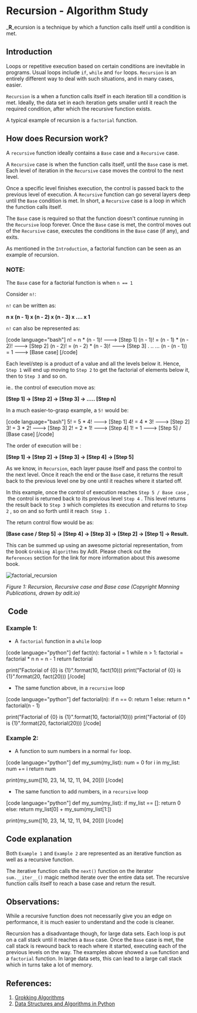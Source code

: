# Recursion - Algorithm Study


_**R**_ecursion is a technique by which a function calls itself until a condition is met.

## Introduction

Loops or repetitive execution based on certain conditions are inevitable in programs. Usual loops include `if`, `while` and `for` loops. `Recursion` is an entirely different way to deal with such situations, and in many cases, easier.

`Recursion` is a when a function calls itself in each iteration till a condition is met. Ideally, the data set in each iteration gets smaller until it reach the required condition, after which the recursive function exists.

A typical example of recursion is a `factorial` function.

## How does Recursion work?

A `recursive` function ideally contains a `Base` case and a `Recursive` case.

A `Recursive` case is when the function calls itself, until the `Base` case is met. Each level of iteration in the `Recursive` case moves the control to the next level.

Once a specific level finishes execution, the control is passed back to the previous level of execution. A `Recursive` function can go several layers deep until the `Base` condition is met. In short, a `Recursive` case is a loop in which the function calls itself.

The `Base` case is required so that the function doesn't continue running in the `Recursive` loop forever. Once the `Base` case is met, the control moves out of the `Recursive` case, executes the conditions in the `Base` case (if any), and exits.

As mentioned in the `Introduction`, a factorial function can be seen as an example of recursion.

### NOTE:

The `Base` case for a factorial function is when `n == 1`

Consider `n!`:

`n!` can be written as:

**n x (n - 1) x (n - 2) x (n - 3) x .... x 1**

`n!` can also be represented as:

\[code language="bash"\] n! = n \* (n - 1)! ---> \[Step 1\] (n - 1)! = (n - 1) \* (n - 2)! ---> \[Step 2\] (n - 2)! = (n - 2) \* (n - 3)! ---> \[Step 3\] . .. ... (n - (n - 1)) = 1 ---> \[Base case\] \[/code\]

Each level/step is a product of a value and all the levels below it. Hence, `Step 1` will end up moving to `Step 2` to get the factorial of elements below it, then to `Step 3` and so on.

ie.. the control of execution move as:

**\[Step 1\] -> \[Step 2\] -> \[Step 3\] -> ..... \[Step n\]**

In a much easier-to-grasp example, a `5!` would be:

\[code language="bash"\] 5! = 5 \* 4! ---> \[Step 1\] 4! = 4 \* 3! ---> \[Step 2\] 3! = 3 \* 2! ---> \[Step 3\] 2! = 2 \* 1! ---> \[Step 4\] 1! = 1 ---> \[Step 5\] / \[Base case\] \[/code\]

The order of execution will be :

**\[Step 1\] -> \[Step 2\] -> \[Step 3\] -> \[Step 4\] -> \[Step 5\]**

As we know, in `Recursion`, each layer pause itself and pass the control to the next level. Once it reach the end or the `Base` case, it returns the result back to the previous level one by one until it reaches where it started off.

In this example, once the control of execution reaches `Step 5 / Base case` ,  the control is returned back to its previous level `Step 4` . This level returns the result back to `Step 3` which completes its execution and returns to `Step 2` , so on and so forth until it reach  `Step 1` .

The return control flow would be as:

**\[Base case / Step 5\] -> \[Step 4\] -> \[Step 3\] -> \[Step 2\] -> \[Step 1\] -> Result.**

This can be summed up using an awesome pictorial representation, from the book `Grokking Algorithms` by Adit. Please check out the `References` section for the link for more information about this awesome book.

![factorial_recursion](images/factorial_recursion.png)

_Figure 1: Recursion, Recursive case and Base case (Copyright Manning Publications, drawn by adit.io)_

##  Code

### Example 1:

- A `factorial` function in a `while` loop

\[code language="python"\] def fact(n): factorial = 1 while n > 1: factorial = factorial \* n n = n - 1 return factorial

print("Factorial of {0} is {1}".format(10, fact(10))) print("Factorial of {0} is {1}".format(20, fact(20))) \[/code\]

- The same function above, in a `recursive` loop

\[code language="python"\] def factorial(n): if n == 0: return 1 else: return n \* factorial(n - 1)

print("Factorial of {0} is {1}".format(10, factorial(10))) print("Factorial of {0} is {1}".format(20, factorial(20))) \[/code\]

### Example 2:

- A function to sum numbers in a normal `for` loop.

\[code language="python"\] def my\_sum(my\_list): num = 0 for i in my\_list: num += i return num

print(my\_sum(\[10, 23, 14, 12, 11, 94, 20\])) \[/code\]

- The same function to add numbers, in a `recursive` loop

\[code language="python"\] def my\_sum(my\_list): if my\_list == \[\]: return 0 else: return my\_list\[0\] + my\_sum(my\_list\[1:\])

print(my\_sum(\[10, 23, 14, 12, 11, 94, 20\])) \[/code\]

## Code explanation

Both `Example 1` and `Example 2` are represented as an iterative function as well as a recursive function.

The iterative function calls the `next()` function on the iterator `sum.__iter__()` magic method iterate over the entire data set. The recursive function calls itself to reach a base case and return the result.

## Observations:

While a recursive function does not necessarily give you an edge on performance, it is much easier to understand and the code is cleaner.

Recursion has a disadvantage though, for large data sets. Each loop is put on a call stack until it reaches a `Base` case. Once the `Base` case is met, the call stack is rewound back to reach where it started, executing each of the previous levels on the way. The examples above showed a `sum` function and a `factorial` function. In large data sets, this can lead to a large call stack which in turns take a lot of memory.

## References:

1. [Grokking Algorithms](http://www.amazon.in/Grokking-Algorithms-illustrated-programmers-curious/dp/1617292230/ref=sr_1_1?s=books&ie=UTF8&qid=1486811444&sr=1-1&keywords=grokking+algorithms)
2. [Data Structures and Algorithms in Python](https://www.amazon.com/Structures-Algorithms-Python-Michael-Goodrich/dp/812656217X/ref=sr_1_1?ie=UTF8&qid=1487126103&sr=8-1&keywords=data+structures+and+algorithms+in+python)

